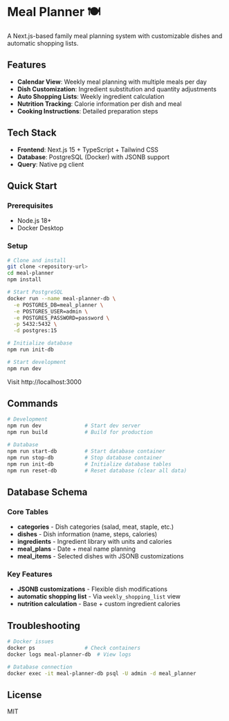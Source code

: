 # Meal Planner 🍽️

A Next.js-based family meal planning system with customizable dishes and automatic shopping lists.

## Features

- **Calendar View**: Weekly meal planning with multiple meals per day
- **Dish Customization**: Ingredient substitution and quantity adjustments
- **Auto Shopping Lists**: Weekly ingredient calculation
- **Nutrition Tracking**: Calorie information per dish and meal
- **Cooking Instructions**: Detailed preparation steps

## Tech Stack

- **Frontend**: Next.js 15 + TypeScript + Tailwind CSS
- **Database**: PostgreSQL (Docker) with JSONB support
- **Query**: Native pg client

## Quick Start

### Prerequisites
- Node.js 18+
- Docker Desktop

### Setup

```bash
# Clone and install
git clone <repository-url>
cd meal-planner
npm install

# Start PostgreSQL
docker run --name meal-planner-db \
  -e POSTGRES_DB=meal_planner \
  -e POSTGRES_USER=admin \
  -e POSTGRES_PASSWORD=password \
  -p 5432:5432 \
  -d postgres:15

# Initialize database
npm run init-db

# Start development
npm run dev
```

Visit http://localhost:3000

## Commands

```bash
# Development
npm run dev              # Start dev server
npm run build            # Build for production

# Database
npm run start-db         # Start database container
npm run stop-db          # Stop database container
npm run init-db          # Initialize database tables
npm run reset-db         # Reset database (clear all data)
```

## Database Schema

### Core Tables
- **categories** - Dish categories (salad, meat, staple, etc.)
- **dishes** - Dish information (name, steps, calories)
- **ingredients** - Ingredient library with units and calories
- **meal_plans** - Date + meal name planning
- **meal_items** - Selected dishes with JSONB customizations

### Key Features
- **JSONB customizations** - Flexible dish modifications
- **automatic shopping list** - Via `weekly_shopping_list` view
- **nutrition calculation** - Base + custom ingredient calories

## Troubleshooting

```bash
# Docker issues
docker ps                # Check containers
docker logs meal-planner-db  # View logs

# Database connection
docker exec -it meal-planner-db psql -U admin -d meal_planner
```

## License

MIT
